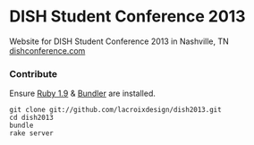 # DISH Student Conference 2013

Website for DISH Student Conference 2013 in Nashville, TN  
[dishconference.com](http://dishconference.com)

### Contribute

Ensure [Ruby 1.9](http://www.ruby-lang.org) & [Bundler](http://gembundler.com) are installed.

    git clone git://github.com/lacroixdesign/dish2013.git
    cd dish2013
    bundle
    rake server
